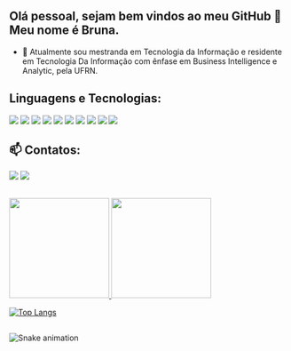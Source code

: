 ## Olá pessoal, sejam bem vindos ao meu GitHub 👋 Meu nome é Bruna.

- 🔭 Atualmente sou mestranda em Tecnologia da Informação e residente em Tecnologia Da Informação com ênfase em Business Intelligence e Analytic, pela UFRN.


## Linguagens e Tecnologias:

<img src="https://img.shields.io/badge/Python-3776AB?style=for-the-badge&logo=python&logoColor=white" />
<img src="https://img.shields.io/badge/MySQL-00000F?style=for-the-badge&logo=mysql&logoColor=white" />
<img src="https://img.shields.io/badge/-Docker-black?style=for-the-badge&logo=Docker" />
<img src="https://img.shields.io/badge/-Git-white?style=for-the-badge&logo=Git" />
<img src="https://img.shields.io/badge/GitHub-%2312100E.svg?&style=for-the-badge&logo=Github&logoColor=white" />
<img src="https://img.shields.io/badge/Visual_Studio_Code-0078D4?style=for-the-badge&logo=visual%20studio%20code&logoColor=white" />
<img src="https://img.shields.io/badge/JavaScript-323330?style=for-the-badge&logo=javascript&logoColor=F7DF1E" />
<img src="https://img.shields.io/badge/HTML5-E34F26?style=for-the-badge&logo=html5&logoColor=white"/>
<img src="https://img.shields.io/badge/CSS3-1572B6?style=for-the-badge&logo=css3&logoColor=white" />
<img src="https://img.shields.io/badge/-Linux-black?style=for-the-badge&logo=Linux" />


## 📫 Contatos:
<div>
<a href = "brna.oliveira03@gmail.com"><img src="https://img.shields.io/badge/Gmail-D14836?style=for-the-badge&logo=gmail&logoColor=white" target="_blank"></a>
<a href="https://www.linkedin.com/in/bruna-oliveira-2503aa231/" target="_blank"><img src="https://img.shields.io/badge/-LinkedIn-%230077B5?style=for-the-badge&logo=linkedin&logoColor=white" target="_blank"></a>   
</div>


## 
<div>
<a href="https://github.com/seu-usuário-aqui">
<img height="180em" src="https://github-readme-stats.vercel.app/api/top-langs/?username=brnaoliveira&layout=compact&langs_count=7&theme=dracula"/>
<img height="180em" src="https://github-readme-stats.vercel.app/api?username=brnaoliveira&show_icons=true&theme=dracula&include_all_commits=true&count_private=true"/>
</div>
  
[![Top Langs](https://github-readme-stats.vercel.app/api/top-langs/?username=brnaoliveira)](https://github.com/brnaoliveira/github-readme-stats)


##
![Snake animation](https://github.com/brnaoliveira/brnaoliveira/blob/output/github-contribution-grid-snake.svg)
